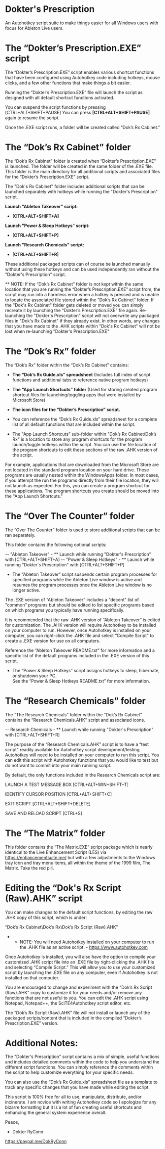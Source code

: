 # Dokter's Prescription
An Autohotkey script suite to make things easier for all Windows users with focus for Ableton Live users.


#	The “Dokter’s Prescription.EXE” script

The “Dokter’s Prescription.EXE” script enables various shortcut functions that have been configured using Autohotkey code including hotkeys, mouse clicks, and a few other functions that make things a bit easier.

Running the “Dokter’s Prescription.EXE” file will launch the script as designed with all default shortcut functions activated. 

You can suspend the script functions by pressing [CTRL+ALT+SHIFT+PAUSE]
You can press **[CTRL+ALT+SHIFT+PAUSE]** again to resume the script.

Once the .EXE script runs, a folder will be created called “Dok’s Rx Cabinet.” 



#	The “Dok’s Rx Cabinet” folder

The “Dok’s Rx Cabinet” folder is created when “Dokter’s Prescription.EXE” is launched. The folder will be created in the same folder of the .EXE file. This folder is the main directory for all additional scripts and associated files for the “Dokter’s Prescription.EXE” script.

The "Dok's Rx Cabinet" folder includes additional scripts that can be launched separately with hotkeys while running the "Dokter's Prescription" script.

**Launch "Ableton Takeover" script:**

- **[CTRL+ALT+SHIFT+A]**


**Launch "Power & Sleep Hotkeys" script:**

- **[CTRL+ALT+SHIFT+P]**


**Launch "Research Chemicals" script:**

- **[CTRL+ALT+SHIFT+R]**

These additional packaged scripts can of course be launched manually without using these hotkeys and can be used independently ran without the "Dokter's Prescription" script.

** NOTE:  If the “Dok’s Rx Cabinet” folder is not kept within the same location that you are running the “Dokter’s Prescription.EXE” script from, the script may run into a harmless error when a hotkey is pressed and is unable to locate the associated file stored within the “Dok’s Rx Cabinet” folder. If the "Dok's Rx Cabinet" folder gets deleted or moved you can simply recreate it by launching the “Dokter’s Prescription.EXE” file again. Re-launching the "Dokter's Prescription" script will not overwrite any packaged files in "Dok's Rx Cabinet" if they already exist. In other words, any changes that you have made to the .AHK scripts within "Dok's Rx Cabinet" will not be lost when re-launching "Dokter's Prescription.EXE"



#	The “Dok’s Rx” folder

The “Dok’s Rx” folder within the “Dok’s Rx Cabinet” contains:
- **The “Dok’s Rx Guide.xls” spreadsheet**
(Includes full index of script functions and additional tabs to reference native program hotkeys)

- **The “App Launch Shortcuts” folder**
(Used for storing created program shortcut files for launching/toggling apps that were installed by Microsoft Store)

- **The icon files for the “Dokter’s Prescription” script.**

- You can reference the “Dok’s Rx Guide.xls” spreadsheet for a complete list of all default functions that are included within the script. 

- The "App Launch Shortcuts” sub-folder within "Dok’s Rx Cabinet\Dok’s Rx" is a location to store any program shortcuts for the program launch/toggle hotkeys within the script. You can use the file location of the program shortcuts to edit these sections of the raw .AHK version of the script.

For example, applications that are downloaded from the Microsoft Store are not located in the standard program location on your hard drive. These programs are usually nested within the WindowsApps folder. In most cases, if you attempt the run the programs directly from their file location, they will not launch as expected. For this, you can create a program shortcut for these applications. The program shortcuts you create should be moved into the "App Launch Shortcuts."



#	The “Over The Counter” folder

The “Over The Counter” folder is used to store additional scripts that can be ran separately.

This folder contains the following optional scripts:

-- "Ableton Takeover" - ** Launch while running "Dokter's Prescription" with [CTRL+ALT+SHIFT+A] 
-- "Power & Sleep Hotkeys" - ** Launch while running "Dokter's Prescription" with [CTRL+ALT+SHIFT+P] 

- The “Ableton Takeover” script suspends certain program processes for specified programs while the Ableton Live window is active and resumes the program processes once the Ableton Live window is no longer active.

The .EXE version of “Ableton Takeover” includes a "decent" list of "common" programs but should be edited to list specific programs based on which programs you typically have running specifically.

It is recommended that the raw .AHK version of “Ableton Takeover” is edited for customization. The .AHK version will require Autohotkey to be installed on your computer to run. However, once Autohotkey is installed on your computer, you can right-click the .AHK file and select “Compile Script” to create a .EXE version for use on all computers.

Reference the “Ableton Takeover README.txt” for more information and a specific list of the default programs included in the .EXE version of this script.


- The “Power & Sleep Hotkeys” script assigns hotkeys to sleep, hibernate, or shutdown your PC.  
See the “Power & Sleep Hotkeys README.txt” for more information.




# The “Research Chemicals” folder

The “The Research Chemicals” folder within the “Dok’s Rx Cabinet” contains the “Research Chemicals.AHK” script and associated icons.

-- Research Chemicals - ** Launch while running "Dokter's Prescription" with [CTRL+ALT+SHIFT+R]

The purpose of the “Research Chemicals.AHK” script is to have a “test script” readily available for Autohotkey script development/testing. Autohotkey will need to be installed on your computer to run this script. You can edit this script with Autohotkey functions that you would like to test but do not want to commit into your main running script.

By default, the only functions included in the Research Chemicals script are:

LAUNCH  A TEST MESSAGE BOX
[CTRL+ALT+WIN+SHIFT+T]

IDENTIFY CURSOR POSITION
[CTRL+ALT+SHIFT+C]

EXIT SCRIPT
[CTRL+ALT+SHIFT+DELETE]

SAVE AND RELOAD SCRIPT
[CTRL+S]



#	The “The Matrix” folder

This folder contains the “The Matrix.EXE” script package which is nearly identical to the Live Enhancement Script (LES) via https://enhancementsuite.me/ but with a few adjustments to the Windows tray icon and tray menu items, all within the theme of the 1999 film, The Matrix. Take the red pill. 



#	Editing the “Dok's Rx Script (Raw).AHK” script

You can make changes to the default script functions, by editing the raw .AHK copy of this script, which is under:

“Dok’s Rx Cabinet\Dok’s Rx\Dok’s Rx Script (Raw).AHK”

* * NOTE: You will need Autohotkey installed on your computer to run the .AHK file as an active script. - https://www.autohotkey.com

Once Autohotkey is installed, you will also have the option to compile your customized .AHK script file into an .EXE file by right-clicking the .AHK file and selecting “Compile Script.” This will allow you to use your customized script by launching the .EXE file on any computer, even if Autohotkey is not installed on that computer.

You are encouraged to change and experiment with the "Dok’s Rx Script (Raw).AHK" copy to customize it for your needs and/or remove any functions that are not useful to you. You can edit the .AHK script using Notepad, Notepad++, the SciTE4Autohotkey script editor, etc.

The “Dok’s Rx Script (Raw).AHK” file will not install or launch any of the packaged scripts/content that is included in the compiled “Dokter’s Prescription.EXE” version.



#	Additional Notes:

The "Dokter's Prescription" script contains a mix of simple, useful functions and includes detailed comments within the code to help you understand the different script functions. You can simply reference the comments within the script to help customize everything for your specific needs.

You can also use the “Dok’s Rx Guide.xls” spreadsheet file as a template to track any specific changes that you have made while editing the script.

This script is 100% free for all to use, manipulate, distribute, and/or incinerate. I am novice with writing Autohotkey code so I apologize for any bizarre formatting but it is a lot of fun creating useful shortcuts and enhancing the general system experience overall.


Peace,

- Dokter RyConn

https://paypal.me/DokRyConn
